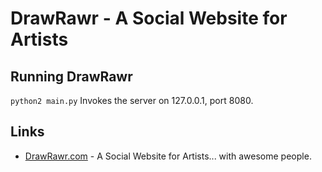 # __DrawRawr__ - A Social Website for Artists

Running DrawRawr
----------------

`python2 main.py` 
Invokes the server on 127.0.0.1, port 8080.


Links
-----

* [DrawRawr.com](http://www.drawrawr.com/) - A Social Website for Artists... with awesome people.